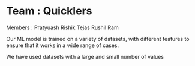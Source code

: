 # Team : Quicklers
Members : 
Pratyuash
Rishik Tejas
Rushil Ram


Our ML model is trained on a variety of datasets, with different features to ensure that it works in a wide range of cases. 

We have used datasets with a large and small number of values